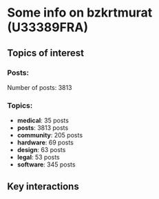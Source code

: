 # Some info on bzkrtmurat (U33389FRA)


## Topics of interest

### Posts: 

Number of posts: 3813

### Topics:

* __medical__: 35 posts
* __posts__: 3813 posts
* __community__: 205 posts
* __hardware__: 69 posts
* __design__: 63 posts
* __legal__: 53 posts
* __software__: 345 posts

## Key interactions 

